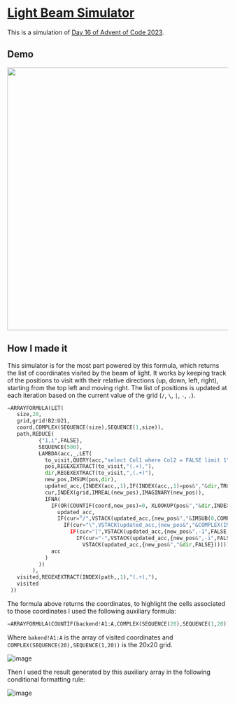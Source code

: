 # [Light Beam Simulator](https://docs.google.com/spreadsheets/d/1K_7DQ7b_dtYSsnGpCcr9c8ph5nwwDXfSoPpEWslQHL4/)

This is a simulation of [Day 16 of Advent of Code 2023](https://adventofcode.com/2023/day/16). 

## Demo

<img src="https://i.imgur.com/rjilLf2.gif" width="600">

## How I made it

This simulator is for the most part powered by this formula, which returns the list of coordinates visited by the beam of light. It works by keeping track of the positions to visit with their relative directions (up, down, left, right), starting from the top left and moving right. The list of positions is updated at each iteration based on the current value of the grid (`/`, `\`, `|`, `-`, `.`).

```py
=ARRAYFORMULA(LET(
   size,20,
   grid,grid!B2:U21,
   coord,COMPLEX(SEQUENCE(size),SEQUENCE(1,size)),
   path,REDUCE(
          {"1,i",FALSE},
          SEQUENCE(500),
          LAMBDA(acc,_,LET(
            to_visit,QUERY(acc,"select Col1 where Col2 = FALSE limit 1"),
            pos,REGEXEXTRACT(to_visit,"(.+),"),
            dir,REGEXEXTRACT(to_visit,",(.+)"),
            new_pos,IMSUM(pos,dir),
            updated_acc,{INDEX(acc,,1),IF(INDEX(acc,,1)=pos&","&dir,TRUE,INDEX(acc,,2))},
            cur,INDEX(grid,IMREAL(new_pos),IMAGINARY(new_pos)),
            IFNA(
              IF(OR(COUNTIF(coord,new_pos)=0, XLOOKUP(pos&","&dir,INDEX(acc,,1),INDEX(acc,,2),FALSE)=TRUE),
                updated_acc,
                IF(cur="/",VSTACK(updated_acc,{new_pos&","&IMSUB(0,COMPLEX(IMAGINARY(dir),IMREAL(dir))),FALSE}),
                  IF(cur="\",VSTACK(updated_acc,{new_pos&","&COMPLEX(IMAGINARY(dir),IMREAL(dir)),FALSE}),
                    IF(cur="|",VSTACK(updated_acc,{new_pos&",-1",FALSE;new_pos&",1",FALSE}),
                      IF(cur="-",VSTACK(updated_acc,{new_pos&",-i",FALSE;new_pos&",i",FALSE}),
                        VSTACK(updated_acc,{new_pos&","&dir,FALSE})))))),
              acc
            )
          ))
        ),
   visited,REGEXEXTRACT(INDEX(path,,1),"(.+),"),
   visited
 ))
```

The formula above returns the coordinates, to highlight the cells associated to those coordinates I used the following auxiliary formula:

```py
=ARRAYFORMULA(COUNTIF(backend!A1:A,COMPLEX(SEQUENCE(20),SEQUENCE(1,20))))
```

Where `bakend!A1:A` is the array of visited coordinates and `COMPLEX(SEQUENCE(20),SEQUENCE(1,20))` is the 20x20 grid.

![image](https://github.com/user-attachments/assets/f47db153-1b33-4ddc-aa26-abc9763d4226)

Then I used the result generated by this auxiliary array in the following conditional formatting rule:

![image](https://github.com/user-attachments/assets/5f1afd52-cde7-4cc7-bd11-6c616baf00bd)
